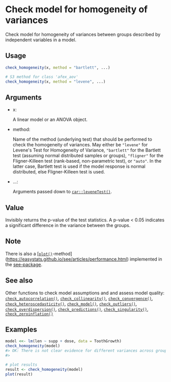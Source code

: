 # Check model for homogeneity of variances

Check model for homogeneity of variances between groups described by
independent variables in a model.

## Usage

``` r
check_homogeneity(x, method = "bartlett", ...)

# S3 method for class 'afex_aov'
check_homogeneity(x, method = "levene", ...)
```

## Arguments

- x:

  A linear model or an ANOVA object.

- method:

  Name of the method (underlying test) that should be performed to check
  the homogeneity of variances. May either be `"levene"` for Levene's
  Test for Homogeneity of Variance, `"bartlett"` for the Bartlett test
  (assuming normal distributed samples or groups), `"fligner"` for the
  Fligner-Killeen test (rank-based, non-parametric test), or `"auto"`.
  In the latter case, Bartlett test is used if the model response is
  normal distributed, else Fligner-Killeen test is used.

- ...:

  Arguments passed down to
  [`car::leveneTest()`](https://rdrr.io/pkg/car/man/leveneTest.html).

## Value

Invisibly returns the p-value of the test statistics. A p-value \< 0.05
indicates a significant difference in the variance between the groups.

## Note

There is also a
[[`plot()`](https://rdrr.io/r/graphics/plot.default.html)-method](https://easystats.github.io/see/articles/performance.html)
implemented in the [see-package](https://easystats.github.io/see/).

## See also

Other functions to check model assumptions and and assess model quality:
[`check_autocorrelation()`](https://easystats.github.io/performance/reference/check_autocorrelation.md),
[`check_collinearity()`](https://easystats.github.io/performance/reference/check_collinearity.md),
[`check_convergence()`](https://easystats.github.io/performance/reference/check_convergence.md),
[`check_heteroscedasticity()`](https://easystats.github.io/performance/reference/check_heteroscedasticity.md),
[`check_model()`](https://easystats.github.io/performance/reference/check_model.md),
[`check_outliers()`](https://easystats.github.io/performance/reference/check_outliers.md),
[`check_overdispersion()`](https://easystats.github.io/performance/reference/check_overdispersion.md),
[`check_predictions()`](https://easystats.github.io/performance/reference/check_predictions.md),
[`check_singularity()`](https://easystats.github.io/performance/reference/check_singularity.md),
[`check_zeroinflation()`](https://easystats.github.io/performance/reference/check_zeroinflation.md)

## Examples

``` r
model <<- lm(len ~ supp + dose, data = ToothGrowth)
check_homogeneity(model)
#> OK: There is not clear evidence for different variances across groups (Bartlett Test, p = 0.226).
#> 

# plot results
result <- check_homogeneity(model)
plot(result)
```
